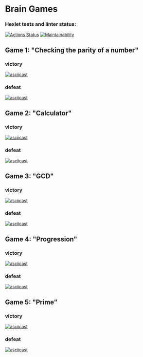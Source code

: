 # Brain Games

### Hexlet tests and linter status:
[![Actions Status](https://github.com/Parfenix/java-project-61/actions/workflows/hexlet-check.yml/badge.svg)](https://github.com/Parfenix/java-project-61/actions)
[![Maintainability](https://api.codeclimate.com/v1/badges/9537e382a24c57c90029/maintainability)](https://codeclimate.com/github/Parfenix/java-project-61/maintainability)

## Game 1: "Checking the parity of a number"
### victory
[![asciicast](https://asciinema.org/a/kqEzBz4lGtlrss9V3tDQKthuv.svg)](https://asciinema.org/a/kqEzBz4lGtlrss9V3tDQKthuv)
### defeat
[![asciicast](https://asciinema.org/a/qAGqiXURwe1neu6eqqpOuSSL2.svg)](https://asciinema.org/a/qAGqiXURwe1neu6eqqpOuSSL2)
## Game 2: "Calculator"
### victory
[![asciicast](https://asciinema.org/a/8QhcKyNY6MVWvqBJztZwVwzsi.svg)](https://asciinema.org/a/8QhcKyNY6MVWvqBJztZwVwzsi)
### defeat
[![asciicast](https://asciinema.org/a/hFFrp5dhNBDXitTS4YU1by0NH.svg)](https://asciinema.org/a/hFFrp5dhNBDXitTS4YU1by0NH)
## Game 3: "GCD"
### victory
[![asciicast](https://asciinema.org/a/3fg1xkzEtFRU8bPTzK1W2yV04.svg)](https://asciinema.org/a/3fg1xkzEtFRU8bPTzK1W2yV04)
### defeat
[![asciicast](https://asciinema.org/a/i8UVmFNtkcf1KYkO763j2s7cg.svg)](https://asciinema.org/a/i8UVmFNtkcf1KYkO763j2s7cg)
## Game 4: "Progression"
### victory
[![asciicast](https://asciinema.org/a/L3tudGBvGXJQz8Qgbbbp3LPBu.svg)](https://asciinema.org/a/L3tudGBvGXJQz8Qgbbbp3LPBu)
### defeat
[![asciicast](https://asciinema.org/a/2p3hjFEpe05Ps5jqcE3W3yrnU.svg)](https://asciinema.org/a/2p3hjFEpe05Ps5jqcE3W3yrnU)
## Game 5: "Prime"
### victory
[![asciicast](https://asciinema.org/a/oM7FsBf3cBAWiVQUdO5rUelKc.svg)](https://asciinema.org/a/oM7FsBf3cBAWiVQUdO5rUelKc)
### defeat
[![asciicast](https://asciinema.org/a/TxO2BRwV4c5Z3oTlB0FU5mqT3.svg)](https://asciinema.org/a/TxO2BRwV4c5Z3oTlB0FU5mqT3)
